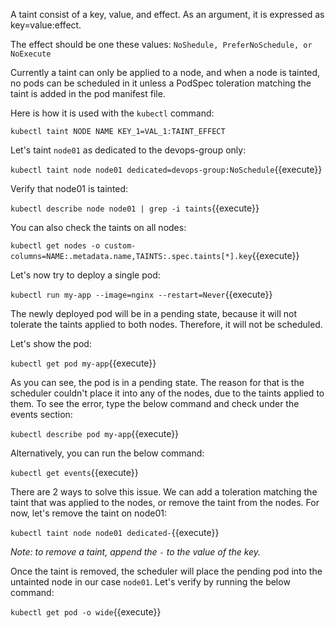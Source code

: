 A taint consist of a key, value, and effect. As an argument, it is expressed as key=value:effect.

The effect should be one these values: `NoShedule, PreferNoSchedule, or NoExecute`

Currently a taint can only be applied to a node, and when a node is tainted, no pods can be scheduled in it unless a PodSpec toleration matching the taint is added in the pod manifest file.

Here is how it is used with the  `kubectl` command:

`kubectl taint NODE NAME KEY_1=VAL_1:TAINT_EFFECT`


Let's taint `node01`  as dedicated to the devops-group only:

`kubectl taint node node01 dedicated=devops-group:NoSchedule`{{execute}}

Verify that node01 is tainted:

`kubectl describe node node01 | grep -i taints`{{execute}}

You can also check the taints on all nodes:

`kubectl get nodes -o custom-columns=NAME:.metadata.name,TAINTS:.spec.taints[*].key`{{execute}}

Let's now try to deploy a single pod:

`kubectl run my-app --image=nginx --restart=Never`{{execute}}

The newly deployed pod will be in a pending state, because it will not tolerate the taints applied to both nodes. Therefore, it will not be scheduled.

Let's show the pod:

`kubectl get pod my-app`{{execute}}

As you can see, the pod is in a pending state. The reason for that is the scheduler couldn't place it into any of the nodes, due to the taints applied to them. To see the error, type the below command and check under the events section:

`kubectl describe pod my-app`{{execute}}

Alternatively, you can run the below command:

`kubectl get events`{{execute}} 

There are 2 ways to solve this issue. We can add a toleration matching the taint that was applied to the nodes, or remove the taint from the nodes. For now, let's remove the taint on node01:

`kubectl taint node node01 dedicated-`{{execute}}

*Note: to remove a taint, append the `-` to the value of the key.*

Once the taint is removed, the scheduler will place the pending pod into the untainted node in our case `node01`. Let's verify by running the below command:

`kubectl get pod -o wide`{{execute}}

